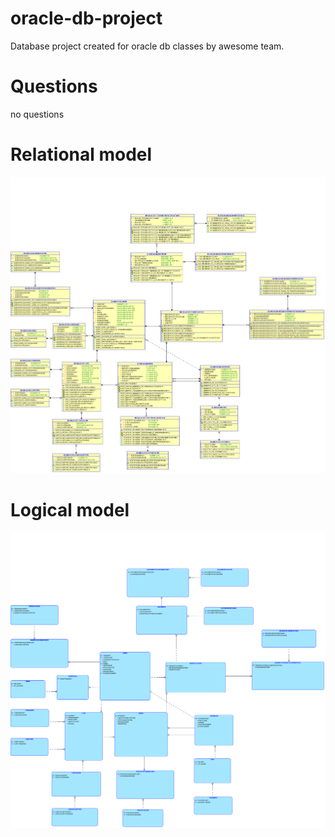 # oracle-db-project
Database project created for oracle db classes by awesome team.
# Questions
no questions
# Relational model
![alt text](chapter-3/relacyjny.png "Relational model")
# Logical model
![alt text](chapter-2/logiczny.png "Logical model")
